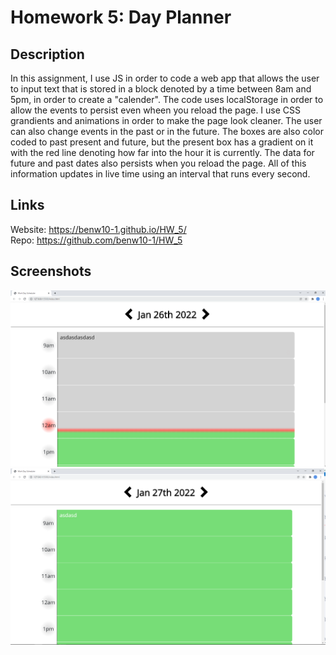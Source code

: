 # Homework 5: Day Planner

## Description

In this assignment, I use JS in order to code a web app that allows the user to input text that is stored in a block denoted by a time between 8am and 5pm, in order to create a "calender". The code uses localStorage in order to allow the events to persist even wheen you reload the page. I use CSS grandients and animations in order to make the page look cleaner. The user can also change events in the past or in the future. The boxes are also color coded to past present and future, but the present box has a gradient on it with the red line denoting how far into the hour it is currently. The data for future and past dates also persists when you reload the page. All of this information updates in live time using an interval that runs every second.

## Links

Website: https://benw10-1.github.io/HW_5/  
Repo: https://github.com/benw10-1/HW_5

## Screenshots
![demo](assets/images/readMeImg1.png)
![demo](assets/images/readMeImg2.png)